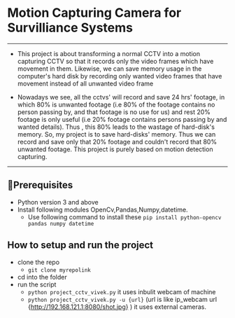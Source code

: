 # Motion Capturing Camera for Survilliance Systems

___

- This project is about transforming a normal CCTV into a motion capturing CCTV so that it records only the video frames which have movement in them. Likewise, we can save memory usage in the computer's hard disk by recording only wanted video frames that have movement instead of all unwanted video frame

- Nowadays we see, all the cctvs' will record and save 24 hrs' footage, in which 80% is unwanted footage (i.e 80% of the footage contains no person passing by, and that footage is no use for us) and rest 20% footage is only useful (i.e 20% footage contains persons passing by and wanted details). Thus , this 80% leads to the wastage of hard-disk's memory. So, my project is to save hard-disks' memory. 
Thus we can record and save only that 20% footage and couldn't record that 80% unwanted footage.
This project is purely based on motion detection capturing.

____

## 🚀Prerequisites
  * Python version 3 and above
  * Install following modules OpenCv,Pandas,Numpy,datetime.
    - Use following command to install these
         `pip install python-opencv pandas numpy datetime`
    
## How to setup and run the project
  * clone the repo
      - `git clone myrepolink`
  * cd into the folder
  * run the script
    - `python project_cctv_vivek.py` it uses inbulit webcam of machine
    - `python project_cctv_vivek.py -u {url}` (url is like ip_webcam url {http://192.168.121.1:8080/shot.jpg} ) it uses external cameras.
   

